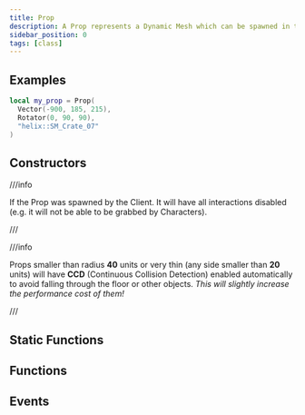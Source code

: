 ```yaml
---
title: Prop
description: A Prop represents a Dynamic Mesh which can be spawned in the world, can be grabbed around by characters and have physics.
sidebar_position: 0
tags: [class]
---
```


<HeaderDeclaration type="Class" name="Prop" image="/img/docs/props.webp" />


## Examples

```lua
local my_prop = Prop(
  Vector(-900, 185, 215),
  Rotator(0, 90, 90),
  "helix::SM_Crate_07"
)
```


## Constructors

<ConstructorDeclaration type="Class" name="Prop" />

///info

If the Prop was spawned by the Client. It will have all interactions disabled (e.g. it will not be able to be grabbed by Characters).

///

///info

Props smaller than radius **40** units or very thin (any side smaller than **20** units) will have **CCD** (Continuous Collision Detection) enabled automatically to avoid falling through the floor or other objects. *This will slightly increase the performance cost of them!*

///


## Static Functions

<StaticFunctionsDeclaration type="Class" name="Prop" />


## Functions

<FunctionsDeclaration type="Class" name="Prop" />


## Events

<EventsDeclaration type="Class" name="Prop" />
